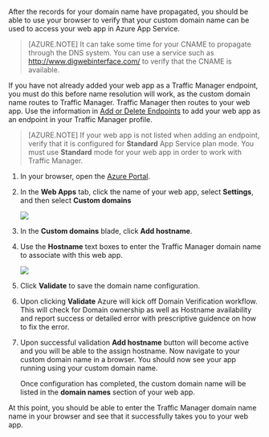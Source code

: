 After the records for your domain name have propagated, you should be able to use your browser to verify that your custom domain name can be used to access your web app in Azure App Service.

> [AZURE.NOTE]
> It can take some time for your CNAME to propagate through the DNS system. You can use a service such as <a href="http://www.digwebinterface.com/">http://www.digwebinterface.com/</a> to verify that the CNAME is available.
> 
> 

If you have not already added your web app as a Traffic Manager endpoint, you must do this before name resolution will work, as the custom domain name routes to Traffic Manager. Traffic Manager then routes to your web app. Use the information in [Add or Delete Endpoints](/documentation/articles/traffic-manager-endpoints/) to add your web app as an endpoint in your Traffic Manager profile.

> [AZURE.NOTE]
> If your web app is not listed when adding an endpoint, verify that it is configured for **Standard** App Service plan mode. You must use **Standard** mode for your web app in order to work with Traffic Manager.
> 
> 

1. In your browser, open the [Azure Portal](https://portal.azure.cn).
2. In the **Web Apps** tab, click the name of your web app, select **Settings**, and then select **Custom domains**
   
    ![](./media/custom-dns-web-site/dncmntask-cname-6.png)
3. In the **Custom domains** blade, click **Add hostname**.
4. Use the **Hostname** text boxes to enter the Traffic Manager domain name to associate with this web app.
   
    ![](./media/custom-dns-web-site/dncmntask-cname-8.png)
5. Click **Validate** to save the domain name configuration.
6. Upon clicking **Validate** Azure will kick off Domain Verification workflow. This will check for Domain ownership as well as Hostname availability and report success or detailed error with prescriptive guidence on how to fix the error.    
7. Upon successful validation **Add hostname** button will become active and you will be able to the assign hostname. Now navigate to your custom domain name in a browser. You should
   now see your app running using your custom domain name. 
   
   Once configuration has completed, the custom domain name will be listed in the **domain names** section of your web app.

At this point, you should be able to enter the Traffic Manager domain name name in your browser and see that it successfully takes you to your web app.


